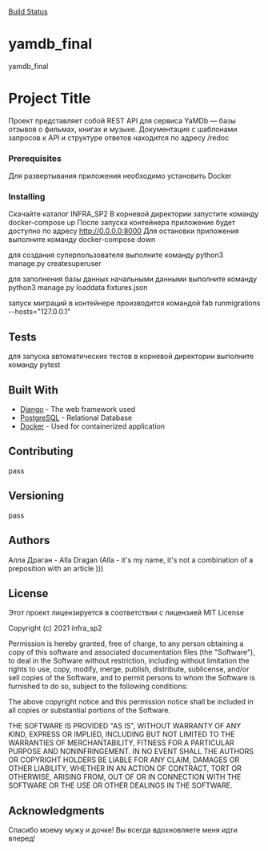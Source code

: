 [Build Status](https://github.com/AllNagard/yamdb_final/workflows/yambd_workflow/badge.svg)

# yamdb_final
yamdb_final
# Project Title

Проект представляет собой REST API для сервиса YaMDb — базы отзывов о фильмах, книгах и музыке. 
Документация с шаблонами запросов к API и структуре ответов находится по адресу /redoc

### Prerequisites

Для развертывания приложения необходимо установить Docker

### Installing

Скачайте каталог INFRA_SP2
В корневой директории запустите команду docker-compose up
После запуска контейнера приложение будет доступно по адресу http://0.0.0.0:8000
Для остановки приложения выполните команду docker-compose down

для создания суперпользователя выполните команду python3 manage.py createsuperuser 

для заполнения базы данных начальными данными выполните команду python3 manage.py loaddata fixtures.json

запуск миграций в контейнере производится командой fab runmigrations --hosts="127.0.0.1"

## Tests

для запуска автоматических тестов в корневой директории выполните команду pytest

## Built With

* [Django](https://www.djangoproject.com/) - The web framework used
* [PostgreSQL](https://www.postgresql.org/) - Relational Database
* [Docker](https://www.docker.com/) - Used for containerized application

## Contributing
pass



## Versioning

pass

## Authors
Алла Драган - Alla Dragan (Alla - it's my name, it's not a combination of a preposition with an article )))

## License
Этот проект лицензируется в соответствии с лицензией MIT License

Copyright (c) 2021 infra_sp2

Permission is hereby granted, free of charge, to any person obtaining a copy
of this software and associated documentation files (the "Software"), to deal
in the Software without restriction, including without limitation the rights
to use, copy, modify, merge, publish, distribute, sublicense, and/or sell
copies of the Software, and to permit persons to whom the Software is
furnished to do so, subject to the following conditions:

The above copyright notice and this permission notice shall be included in all
copies or substantial portions of the Software.

THE SOFTWARE IS PROVIDED "AS IS", WITHOUT WARRANTY OF ANY KIND, EXPRESS OR
IMPLIED, INCLUDING BUT NOT LIMITED TO THE WARRANTIES OF MERCHANTABILITY,
FITNESS FOR A PARTICULAR PURPOSE AND NONINFRINGEMENT. IN NO EVENT SHALL THE
AUTHORS OR COPYRIGHT HOLDERS BE LIABLE FOR ANY CLAIM, DAMAGES OR OTHER
LIABILITY, WHETHER IN AN ACTION OF CONTRACT, TORT OR OTHERWISE, ARISING FROM,
OUT OF OR IN CONNECTION WITH THE SOFTWARE OR THE USE OR OTHER DEALINGS IN THE
SOFTWARE.

## Acknowledgments

Спасибо моему мужу и дочке! Вы всегда вдохновляете меня идти вперед!
